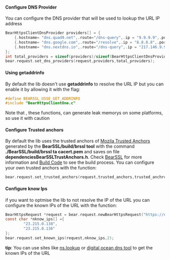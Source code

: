 
#### Configure DNS Provider

You can configure the DNS provider that will be used to lookup the URL IP address
```c
BearHttpsClientDnsProvider providers[] = {
    {.hostname= "dns.quad9.net",.route="/dns-query",.ip = "9.9.9.9",.port=5053},
    {.hostname= "dns.google.com",.route="/resolve",.ip = "8.8.8.8",.port=443},
    {.hostname= "dns.nextdns.io",.route="/dns-query",.ip = "217.146.9.93",.port=443},
};
int total_providers = sizeof(providers)/sizeof(BearHttpsClientDnsProvider);
bear.request.set_dns_providers(request,providers,total_providers);

```

#### Using **getaddrinfo**

By default the lib doesn't use **getaddrinfo** to resolve the URL IP but you can enable it by allowing it with the flag:

```c
#define BEARSSL_USSE_GET_ADDRINFO
#include "BearHttpsClientOne.c"
```

Note that , these functions, can generate leak memorys on some platforms, so use it with caution

#### Configure Trusted anchors

By default the lib uses the trusted anchors of [Mozila Trusted Anchors](https://curl.se/ca/cacert.pem) generated by the
**BearSSL/build/brssl tool** with the command **./BearSSL/build/brssl ta cacert.pem** and saves on file **dependenciesBearSSLTrustAnchors.h**.  Check [BearSSL](https://bearssl.org/) for more information and [Build Code](/build/install_dependencies.lua) to see the build process. You can configure your own trusted anchors with the function:
```c
bear.request.set_trusted_anchors(request,trusted_anchors,trusted_anchros_size);

```

#### Configure know Ips
if you want to optmise the lib to not resolve the IP of the URL you can configure the known IPs of the URL with the function:
```c
BearHttpsRequest *request = bear.request.newBearHttpsRequest("https://example.com");   
const char *nknow_ips[] ={
        "23.215.0.138",
        "23.215.0.136"
};
bear.request.set_known_ips(request,nknow_ips,2);
```
**tip**: You can use sites like [ns.lookup](https://www.nslookup.io/) or [digital ocean dns tool](https://www.digitalocean.com/community/tools/dns) to get the known IPs of the URL